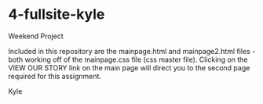 # 4-fullsite-kyle
Weekend Project

Included in this repository are the mainpage.html and mainpage2.html files - both working off of the mainpage.css file (css master file). Clicking on the VIEW OUR STORY link on the main page will direct you to the second page required for this assignment. 

Kyle
